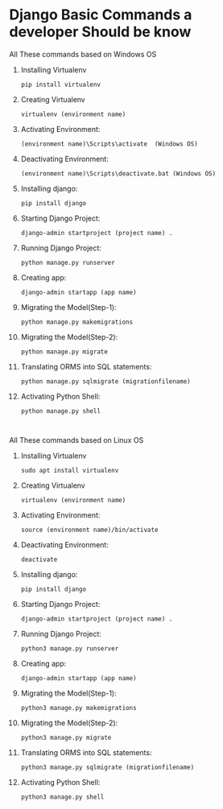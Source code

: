 # Django Basic Commands a developer Should be know
All These commands based on Windows OS

1. Installing Virtualenv 

    ```
    pip install virtualenv
    ```

2. Creating Virtualenv
    ```
    virtualenv (environment name)
    ```

3. Activating Environment:
    ```
    (environment name)\Scripts\activate  (Windows OS)
    ```

4. Deactivating Environment:
    ```
    (environment name)\Scripts\deactivate.bat (Windows OS)
    ```

5. Installing django:
    ```
    pip install django
    ```

6. Starting Django Project:
    ```
    django-admin startproject (project name) .
    ```

7. Running Django Project:
    ```
    python manage.py runserver
    ```

8. Creating app:
    ```
    django-admin startapp (app name)
    ```

9. Migrating the Model(Step-1):
    ```
    python manage.py makemigrations
    ```

10. Migrating the Model(Step-2):
    ```
    python manage.py migrate
    ```

11. Translating  ORMS into SQL statements:
    ```
    python manage.py sqlmigrate (migrationfilename)
    ```
12. Activating Python Shell:
    ```
    python manage.py shell
 
 
 All These commands based on Linux OS
 
 1. Installing Virtualenv 
    
    ```
    sudo apt install virtualenv
    ```
    
2. Creating Virtualenv
    ```
    virtualenv (environment name)
    ```
    
3. Activating Environment:
    ```
    source (environment name)/bin/activate
    ```
4. Deactivating Environment:
    ```
    deactivate
    ```
5. Installing django:
    ```
    pip install django
    ```
6. Starting Django Project:
    ```
    django-admin startproject (project name) .
    ```
7. Running Django Project:
    ```
    python3 manage.py runserver
    ```
8. Creating app:
    ```
    django-admin startapp (app name)
    ```
9. Migrating the Model(Step-1):
    ```
    python3 manage.py makemigrations
    ```
10. Migrating the Model(Step-2):
    ```
    python3 manage.py migrate
    ```
11. Translating  ORMS into SQL statements:
    ```
    python3 manage.py sqlmigrate (migrationfilename)
    ```
12. Activating Python Shell:
    ```
    python3 manage.py shell
    ```

